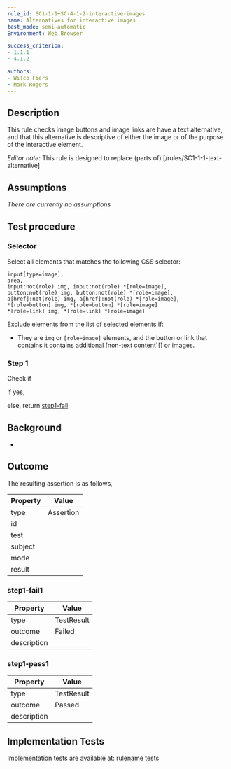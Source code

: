 ```yaml
---
rule_id: SC1-1-1+SC-4-1-2-interactive-images
name: Alternatives for interactive images
test_mode: semi-automatic
Environment: Web Browser

success_criterion:
- 1.1.1
- 4.1.2

authors:
- Wilco Fiers
- Mark Rogers
---
```


## Description

This rule checks image buttons and image links are have a text alternative, and that this alternative is descriptive of either the image or of the purpose of the interactive element.

*Editor note*: This rule is designed to replace (parts of) [/rules/SC1-1-1-text-alternative]

## Assumptions

*There are currently no assumptions*

## Test procedure

### Selector

Select all elements that matches the following CSS selector:

    input[type=image],
    area,
    input:not(role) img, input:not(role) *[role=image],
    button:not(role) img, button:not(role) *[role=image],
    a[href]:not(role) img, a[href]:not(role) *[role=image],
    *[role=button] img, *[role=button] *[role=image]
    *[role=link] img, *[role=link] *[role=image]

Exclude elements from the list of selected elements if:

  - They are `img` or `[role=image]` elements, and the button or link that contains it contains additional [non-text content][] or images.


### Step 1

Check if

if yes,

else, return [step1-fail](#step1-fail)

## Background

-

## Outcome

The resulting assertion is as follows,

| Property | Value
|----------|----------
| type     | Assertion
| id       |
| test     |
| subject  |
| mode     |
| result   |

### step1-fail1

| Property    | Value
|-------------|----------
| type        | TestResult
| outcome     | Failed
| description |

### step1-pass1

| Property    | Value
|-------------|----------
| type        | TestResult
| outcome     | Passed
| description |

## Implementation Tests

Implementation tests are available at: [rulename tests]()

